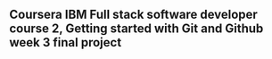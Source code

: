 ## Coursera IBM Full stack software developer course 2, Getting started with Git and Github week 3 final project
